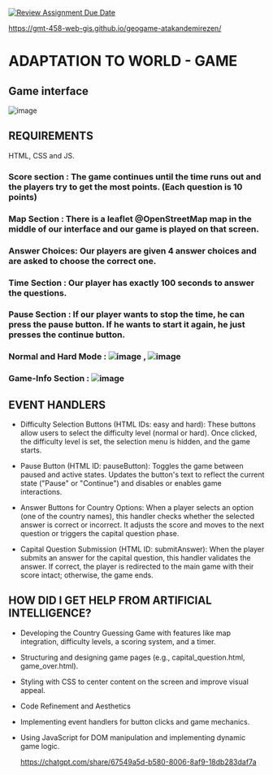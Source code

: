 [![Review Assignment Due Date](https://classroom.github.com/assets/deadline-readme-button-22041afd0340ce965d47ae6ef1cefeee28c7c493a6346c4f15d667ab976d596c.svg)](https://classroom.github.com/a/ATV5e7Id)

https://gmt-458-web-gis.github.io/geogame-atakandemirezen/

# ADAPTATION TO WORLD - GAME

## Game interface
![image](https://github.com/user-attachments/assets/2c8c96ec-1387-475e-82c6-a4c27a17a8dd)





## REQUIREMENTS
HTML, CSS and JS.

### Score section :  The game continues until the time runs out and the players try to get the most points. (Each question is 10 points)
### Map Section :  There is a leaflet @OpenStreetMap map in the middle of our interface and our game is played on that screen.
### Answer Choices: Our players are given 4 answer choices and are asked to choose the correct one.
### Time Section  : Our player has exactly 100 seconds to answer the questions.
### Pause Section : If our player wants to stop the time, he can press the pause button. If he wants to start it again, he just presses the continue button.
### Normal and Hard Mode : ![image](https://github.com/user-attachments/assets/188c50c5-0f64-494a-b233-e8861eb2ac68) , ![image](https://github.com/user-attachments/assets/c835515d-2e41-401f-ba9b-5d7a0c76bf35)


### Game-Info Section : ![image](https://github.com/user-attachments/assets/5dfcc9e6-5f7d-404c-810e-d2ab4cd0dea5)


## EVENT HANDLERS

* Difficulty Selection Buttons (HTML IDs: easy and hard):
  These buttons allow users to select the difficulty level (normal or hard). Once clicked, the difficulty level is set, the selection menu is hidden, and the game starts.

* Pause Button (HTML ID: pauseButton):
  Toggles the game between paused and active states. Updates the button's text to reflect the current state ("Pause" or "Continue") and disables or enables game interactions.

* Answer Buttons for Country Options:
  When a player selects an option (one of the country names), this handler checks whether the selected answer is correct or incorrect. It adjusts the score and moves to the next question or triggers the capital    question phase.

* Capital Question Submission (HTML ID: submitAnswer):
  When the player submits an answer for the capital question, this handler validates the answer. If correct, the player is redirected to the main game with their score intact; otherwise, the game ends.
  

## HOW DID I GET HELP FROM ARTIFICIAL INTELLIGENCE?    

* Developing the Country Guessing Game with features like map integration, difficulty levels, a scoring system, and a timer.

* Structuring and designing game pages (e.g., capital_question.html, game_over.html).

* Styling with CSS to center content on the screen and improve visual appeal.

* Code Refinement and Aesthetics

* Implementing event handlers for button clicks and game mechanics.

* Using JavaScript for DOM manipulation and implementing dynamic game logic.

  https://chatgpt.com/share/67549a5d-b580-8006-8af9-18db283daf7a
